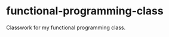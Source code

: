 functional-programming-class
============================

Classwork for my functional programming class.
